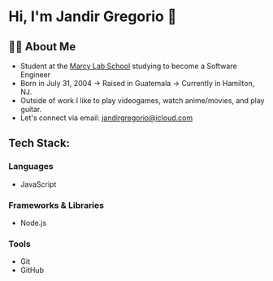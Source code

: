 # Hi, I'm Jandir Gregorio 👋

## 👨‍🏫 About Me
- Student at the [Marcy Lab School](https://www.marcylabschool.org/) studying to become a Software Engineer
- Born in July 31, 2004 → Raised in Guatemala → Currently in Hamilton, NJ.
- Outside of work I like to play videogames, watch anime/movies, and play guitar.
- Let's connect via email: jandirgregorio@icloud.com

## Tech Stack:

### Languages
- JavaScript

### Frameworks & Libraries
- Node.js

### Tools
- Git
- GitHub